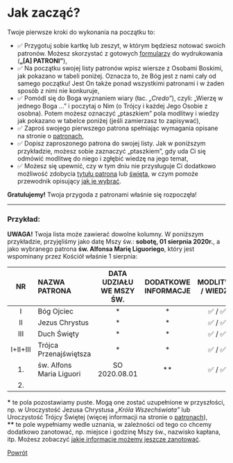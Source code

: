 # Jak zacząć?
Twoje pierwsze kroki do wykonania na początku to:
- ✅ Przygotuj sobie kartkę lub zeszyt, w którym będziesz notować swoich patronów. Możesz skorzystać z gotowych [formularzy](wszystkie_materialy_do_pobrania.md) do wydrukowania (**„[A] PATRONI”**),
- ✅ Na początku swojej listy patronów wpisz wiersze z Osobami Boskimi, jak pokazano w tabeli poniżej. Oznacza to, że Bóg jest z nami cały od samego początku! Jest On także ponad wszystkimi patronami i w żaden sposób z nimi nie konkuruje,
- ✅ Pomódl się do Boga wyznaniem wiary (łac. _„Credo”_), czyli: „Wierzę w jednego Boga ...” i poczytaj o Nim (o Trójcy i każdej Jego Osobie z osobna). Potem możesz oznaczyć „ptaszkiem” pola modlitwy i wiedzy jak pokazano w tabelce poniżej (jeśli zamierzasz to zapisywać),
- ✅ Zaproś swojego pierwszego patrona spełniając wymagania opisane na stronie o [patronach](patroni.md),
- ✅ Dopisz zaproszonego patrona do swojej listy. Jak w poniższym przykładzie, możesz sobie zaznaczyć „ptaszkiem”, gdy uda Ci się odmówić modlitwę do niego i zgłębić wiedzę na jego temat,
- ✅ Możesz się upewnić, czy w tym dniu nie przysługuje Ci dodatkowo możliwość zdobycia [tytułu patrona](tytuly_patronow.md) lub [święta](swieta.md), w czym pomoże przewodnik opisujący [jak je wybrać](jak_wybrac_patrona_tytul_patrona_lub_swieto.md).

**Gratulujemy!** Twoja przygoda z patronami właśnie się rozpoczęła!

---
### Przykład:
**UWAGA!** Twoja lista może zawierać dowolne kolumny. W poniższym przykładzie, przyjęliśmy jako datę Mszy św.: **sobotę, 01 sierpnia 2020r.**, a jako wybranego patrona **św. Alfonsa Marię Liguoriego**, który jest wspominany przez Kościół właśnie 1 sierpnia:

| NR | NAZWA PATRONA | DATA UDZIAŁU WE MSZY ŚW. | DODATKOWE INFORMACJE | MODLITWA / WIEDZA |
|:---:|:---|:---:|:---:|:---:|
|I|Bóg Ojciec|\*|\*|✅ / ✅|
|II|Jezus Chrystus|\*|\*|✅ / ✅|
|III|Duch Święty|\*|\*|✅ / ✅|
|I+II+III|Trójca Przenajświętsza|\*|\*|✅ / ✅|
|1.|św. Alfons Maria Liguori|SO 2020.08.01|\*\*|✅ / ✅|
|2.||||

**\*** te pola pozostawiamy puste. Mogą one zostać uzupełnione w przyszłości, np. w Uroczystość Jezusa Chrystusa _„Króla Wszechświata”_ lub Uroczystość Trójcy Świętej (więcej informacji na stronie o [patronach](patroni.md)),  
**\*\*** te pole wypełniamy wedle uznania, w zależności od tego co chcemy dodatkowo zanotować, np. miejsce i godzinę Mszy św., nazwisko kapłana, itp. Możesz zobaczyć [jakie informacje możemy jeszcze zanotować](jakie_informacje_mozemy_jeszcze_zanotowac.md).

[Powrót](index.md)
